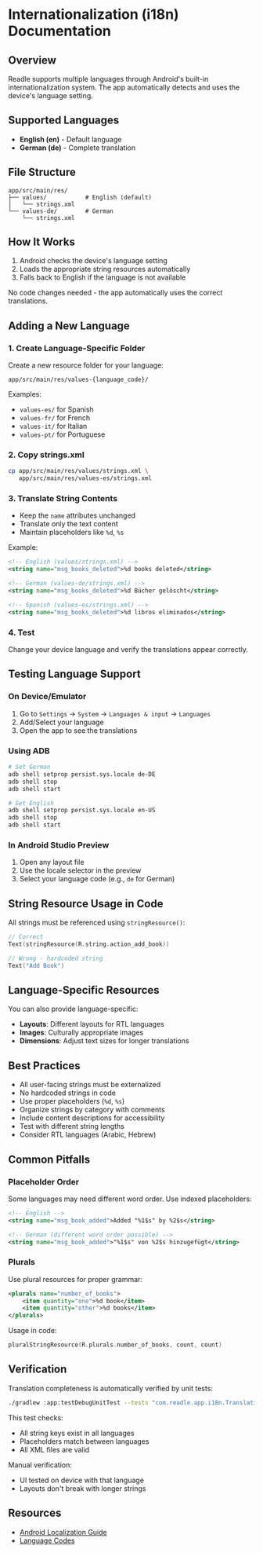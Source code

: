 # Internationalization (i18n) Documentation

## Overview

Readle supports multiple languages through Android's built-in internationalization system. The app automatically detects and uses the device's language setting.

## Supported Languages

- **English (en)** - Default language
- **German (de)** - Complete translation

## File Structure

```
app/src/main/res/
├── values/           # English (default)
│   └── strings.xml
└── values-de/        # German
    └── strings.xml
```

## How It Works

1. Android checks the device's language setting
2. Loads the appropriate string resources automatically
3. Falls back to English if the language is not available

No code changes needed - the app automatically uses the correct translations.

## Adding a New Language

### 1. Create Language-Specific Folder

Create a new resource folder for your language:

```
app/src/main/res/values-{language_code}/
```

Examples:
- `values-es/` for Spanish
- `values-fr/` for French
- `values-it/` for Italian
- `values-pt/` for Portuguese

### 2. Copy strings.xml

```bash
cp app/src/main/res/values/strings.xml \
   app/src/main/res/values-es/strings.xml
```

### 3. Translate String Contents

- Keep the `name` attributes unchanged
- Translate only the text content
- Maintain placeholders like `%d`, `%s`

Example:

```xml
<!-- English (values/strings.xml) -->
<string name="msg_books_deleted">%d books deleted</string>

<!-- German (values-de/strings.xml) -->
<string name="msg_books_deleted">%d Bücher gelöscht</string>

<!-- Spanish (values-es/strings.xml) -->
<string name="msg_books_deleted">%d libros eliminados</string>
```

### 4. Test

Change your device language and verify the translations appear correctly.

## Testing Language Support

### On Device/Emulator

1. Go to `Settings` → `System` → `Languages & input` → `Languages`
2. Add/Select your language
3. Open the app to see the translations

### Using ADB

```bash
# Set German
adb shell setprop persist.sys.locale de-DE
adb shell stop
adb shell start

# Set English
adb shell setprop persist.sys.locale en-US
adb shell stop
adb shell start
```

### In Android Studio Preview

1. Open any layout file
2. Use the locale selector in the preview
3. Select your language code (e.g., `de` for German)

## String Resource Usage in Code

All strings must be referenced using `stringResource()`:

```kotlin
// Correct
Text(stringResource(R.string.action_add_book))

// Wrong - hardcoded string
Text("Add Book")
```

## Language-Specific Resources

You can also provide language-specific:

- **Layouts**: Different layouts for RTL languages
- **Images**: Culturally appropriate images  
- **Dimensions**: Adjust text sizes for longer translations

## Best Practices

- All user-facing strings must be externalized
- No hardcoded strings in code
- Use proper placeholders (`%d`, `%s`)
- Organize strings by category with comments
- Include content descriptions for accessibility
- Test with different string lengths
- Consider RTL languages (Arabic, Hebrew)

## Common Pitfalls

### Placeholder Order

Some languages may need different word order. Use indexed placeholders:

```xml
<!-- English -->
<string name="msg_book_added">Added "%1$s" by %2$s</string>

<!-- German (different word order possible) -->
<string name="msg_book_added">"%1$s" von %2$s hinzugefügt</string>
```

### Plurals

Use plural resources for proper grammar:

```xml
<plurals name="number_of_books">
    <item quantity="one">%d book</item>
    <item quantity="other">%d books</item>
</plurals>
```

Usage in code:
```kotlin
pluralStringResource(R.plurals.number_of_books, count, count)
```

## Verification

Translation completeness is automatically verified by unit tests:

```bash
./gradlew :app:testDebugUnitTest --tests "com.readle.app.i18n.TranslationCompletenessTest"
```

This test checks:
- All string keys exist in all languages
- Placeholders match between languages
- All XML files are valid

Manual verification:
- UI tested on device with that language
- Layouts don't break with longer strings

## Resources

- [Android Localization Guide](https://developer.android.com/guide/topics/resources/localization)
- [Language Codes](https://developer.android.com/reference/java/util/Locale)

